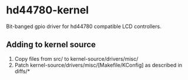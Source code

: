 # hd44780-kernel
Bit-banged gpio driver for hd44780 compatible LCD controllers.

## Adding to kernel source
 1. Copy files from src/ to kernel-source/drivers/misc/
 2. Patch kernel-source/drivers/misc/[Makefile/KConfig] as described in diffs/*
